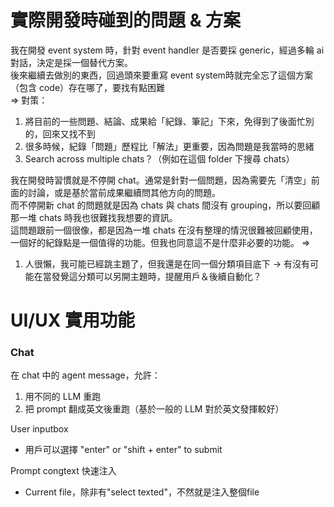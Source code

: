 
# 實際開發時碰到的問題 & 方案

我在開發 event system 時，針對 event handler 是否要採 generic，經過多輪 ai 對話，決定是採一個替代方案。\
後來繼續去做別的東西，回過頭來要重寫 event system時就完全忘了這個方案（包含 code）存在哪了，要找有點困難\
=> 對策：
1. 將目前的一些問題、結論、成果給「紀錄、筆記」下來，免得到了後面忙別的，回來又找不到
2. 很多時候，紀錄「問題」歷程比「解法」更重要，因為問題是我當時的思緒
3. Search across multiple chats？（例如在這個 folder 下搜尋 chats）


我在開發時習慣就是不停開 chat。通常是針對一個問題，因為需要先「清空」前面的討論，或是基於當前成果繼續問其他方向的問題。\
而不停開新 chat 的問題就是因為 chats 與 chats 間沒有 grouping，所以要回顧那一堆 chats 時我也很難找我想要的資訊。\
這問題跟前一個很像，都是因為一堆 chats 在沒有整理的情況很難被回顧使用，一個好的紀錄點是一個值得的功能。但我也同意這不是什麼非必要的功能。
=>
1. 人很懶，我可能已經跳主題了，但我還是在同一個分類項目底下 -> 有沒有可能在當發覺這分類可以另開主題時，提醒用戶＆後續自動化？

# UI/UX 實用功能

### Chat

在 chat 中的 agent message，允許：
1. 用不同的 LLM 重跑
2. 把 prompt 翻成英文後重跑（基於一般的 LLM 對於英文發揮較好）

User inputbox
- 用戶可以選擇 "enter" or "shift + enter" to submit

Prompt congtext 快速注入
- Current file，除非有"select texted"，不然就是注入整個file
